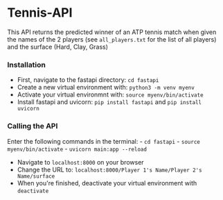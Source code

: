 # Tennis-API
This API returns the predicted winner of an ATP tennis match when given the names of the 2 players (see `all_players.txt` for the list of all players) and the surface (Hard, Clay, Grass)

### Installation
- First, navigate to the fastapi directory: `cd fastapi`
- Create a new virtual environment with: `python3 -m venv myenv`
- Activate your virtual environmnt with: `source myenv/bin/activate`
- Install fastapi and uvicorn: `pip install fastapi` and `pip install uvicorn`

### Calling the API
Enter the following commands in the terminal:
    - `cd fastapi`
    - `source myenv/bin/activate`
    - `uvicorn main:app --reload`

- Navigate to `localhost:8000` on your browser
- Change the URL to: `localhost:8000/Player 1's Name/Player 2's Name/surface`
- When you're finished, deactivate your virtual environment with `deactivate`